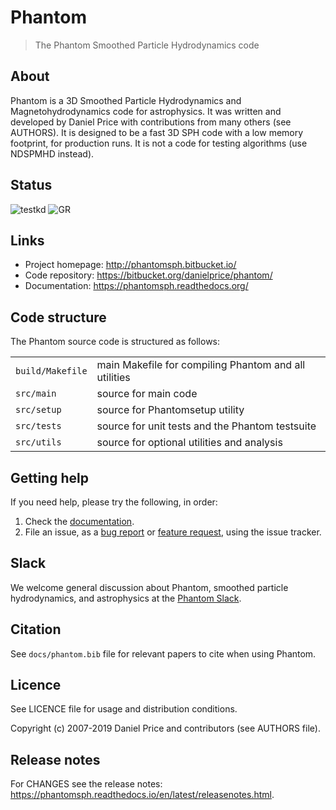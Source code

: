 Phantom
=======

> The Phantom Smoothed Particle Hydrodynamics code

About
-----

Phantom is a 3D Smoothed Particle Hydrodynamics and Magnetohydrodynamics code for astrophysics. It was written and developed by Daniel Price with contributions from many others (see AUTHORS). It is designed to be a fast 3D SPH code with a low memory footprint, for production runs. It is not a code for testing algorithms (use NDSPMHD instead).

Status
------
![testkd](https://github.com/danieljprice/phantom/workflows/testkd/badge.svg) ![GR](https://github.com/danieljprice/phantom/workflows/GR/badge.svg)

Links
-----

- Project homepage: http://phantomsph.bitbucket.io/
- Code repository: https://bitbucket.org/danielprice/phantom/
- Documentation: https://phantomsph.readthedocs.org/

Code structure
--------------

The Phantom source code is structured as follows:

|                  |                                                       |
| ---------------- | ----------------------------------------------------- |
| `build/Makefile` | main Makefile for compiling Phantom and all utilities |
| `src/main`       | source for main code                                  |
| `src/setup`      | source for Phantomsetup utility                       |
| `src/tests`      | source for unit tests and the Phantom testsuite       |
| `src/utils`      | source for optional utilities and analysis            |

Getting help
------------

If you need help, please try the following, in order:

1. Check the [documentation](https://phantomsph.readthedocs.org/).
2. File an issue, as a [bug report](https://bitbucket.org/danielprice/phantom/issues/new) or [feature request](https://bitbucket.org/danielprice/phantom/issues/new), using the issue tracker.

Slack
-----

We welcome general discussion about Phantom, smoothed particle hydrodynamics,
and astrophysics at the [Phantom Slack](https://phantomsph.slack.com/).

Citation
--------

See `docs/phantom.bib` file for relevant papers to cite when using Phantom.

Licence
-------

See LICENCE file for usage and distribution conditions.

Copyright (c) 2007-2019 Daniel Price and contributors (see AUTHORS file).

Release notes
-------------

For CHANGES see the release notes: https://phantomsph.readthedocs.io/en/latest/releasenotes.html.
